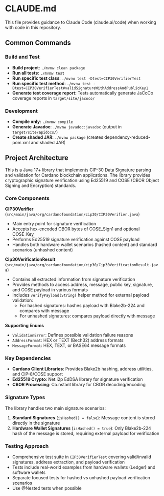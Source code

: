 # CLAUDE.md

This file provides guidance to Claude Code (claude.ai/code) when working with code in this repository.

## Common Commands

### Build and Test
- **Build project**: `./mvnw clean package`
- **Run all tests**: `./mvnw test`
- **Run specific test class**: `./mvnw test -Dtest=CIP30VerifierTest`
- **Run specific test method**: `./mvnw test -Dtest=CIP30VerifierTest#validSignatureWithAddressAndPublicKey1`
- **Generate test coverage report**: Tests automatically generate JaCoCo coverage reports in `target/site/jacoco/`

### Development
- **Compile only**: `./mvnw compile`
- **Generate Javadoc**: `./mvnw javadoc:javadoc` (output in `target/site/apidocs/`)
- **Create shaded JAR**: `./mvnw package` (creates dependency-reduced-pom.xml and shaded JAR)

## Project Architecture

This is a Java 17+ library that implements CIP-30 Data Signature parsing and validation for Cardano blockchain applications. The library provides cryptographic signature verification using Ed25519 and COSE (CBOR Object Signing and Encryption) standards.

### Core Components

**CIP30Verifier** (`src/main/java/org/cardanofoundation/cip30/CIP30Verifier.java`)
- Main entry point for signature verification
- Accepts hex-encoded CBOR bytes of COSE_Sign1 and optional COSE_Key
- Performs Ed25519 signature verification against COSE payload
- Handles both hardware wallet scenarios (hashed content) and standard scenarios (unhashed content)

**Cip30VerificationResult** (`src/main/java/org/cardanofoundation/cip30/Cip30VerificationResult.java`)
- Contains all extracted information from signature verification
- Provides methods to access address, message, public key, signature, and COSE payload in various formats
- Includes `verifyPayload(String)` helper method for external payload validation:
  - For hashed signatures: hashes payload with Blake2b-224 and compares with message
  - For unhashed signatures: compares payload directly with message

**Supporting Enums**
- `ValidationError`: Defines possible validation failure reasons
- `AddressFormat`: HEX or TEXT (Bech32) address formats
- `MessageFormat`: HEX, TEXT, or BASE64 message formats

### Key Dependencies
- **Cardano Client Libraries**: Provides Blake2b hashing, address utilities, and CIP-8/COSE support
- **Ed25519 Crypto**: Net.i2p EdDSA library for signature verification
- **CBOR Processing**: Co.nstant library for CBOR decoding/encoding

### Signature Types
The library handles two main signature scenarios:

1. **Standard Signatures** (`isHashed() = false`): Message content is stored directly in the signature
2. **Hardware Wallet Signatures** (`isHashed() = true`): Only Blake2b-224 hash of the message is stored, requiring external payload for verification

### Testing Approach
- Comprehensive test suite in `CIP30VerifierTest` covering valid/invalid signatures, address extraction, and payload verification
- Tests include real-world examples from hardware wallets (Ledger) and software wallets
- Separate focused tests for hashed vs unhashed payload verification scenarios
- Use @Nested tests when possible